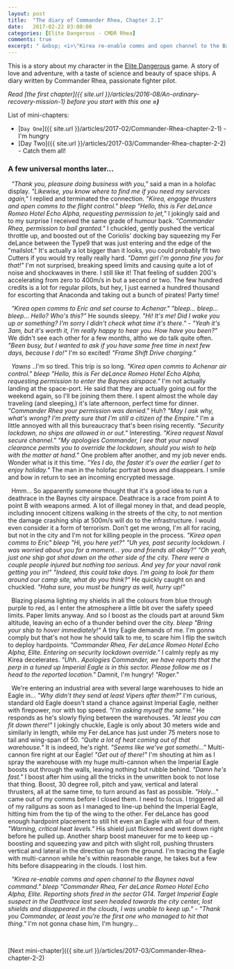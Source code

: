 ```yaml
---
layout: post
title:  "The diary of Commander Rhea, Chapter 2.1"
date:   2017-02-22 03:00:00
categories: [Elite Dangerous - CMDR Rhea]
comments: true
excerpt: " &nbsp; <i>\"Kirea re-enable comms and open channel to the Baynes naval command.\" *bleep* \"Commander Rhea, Fer deLance Romeo Hotel Echo Alpha, Elite. Reporting shots fired in the sector G14...\"</i> "
---
```

This is a story about my character in the [Elite Dangerous](https://www.youtube.com/watch?v=yEjNmKpVAgc) game.
A story of love and adventure, with a taste of science and beauty of space ships. A diary written by Commander Rhea, passionate fighter pilot.

_Read [the first chapter]({{ site.url }}/articles/2016-08/An-ordinary-recovery-mission-1) before you start with this one **=)**_

List of mini-chapters:
* [`Day One`]({{ site.url }}/articles/2017-02/Commander-Rhea-chapter-2-1) - I'm hungry
* [Day Two]({{ site.url }}/articles/2017-03/Commander-Rhea-chapter-2-2) - Catch them all!

### A few universal months later...

 &nbsp; _"Thank you, pleasure doing business with you,"_ said a man in a holofac display. _"Likewise, you know where to find me if you need my services again,"_ I replied and terminated the connection. _"Kirea, engage thrusters and open comms to the flight control."_ _*bleep*_ _"Hello, this is Fer deLance Romeo Hotel Echo Alpha, requesting permission to jet,"_ I jokingly said and to my surprise I received the same grade of humour back. _"Commander Rhea, permission to bail granted."_ I chuckled, gently pushed the vertical throttle up, and boosted out of the Coriolis' docking bay squeezing my Fer deLance between the Type9 that was just entering and the edge of the "mailslot." It's actually a lot bigger than it looks, you could probably fit two Cutters if you would try really really hard. _"Damn girl i'm gonna fine you for that!"_ I'm not surprised, breaking speed limits and causing quite a lot of noise and shockwaves in there. I still like it! That feeling of sudden 20G's accelerating from zero to 400m/s in but a second or two. The few hundred credits is a lot for regular pilots, but hey, I just earned a hundred thousand for escorting that Anaconda and taking out a bunch of pirates! Party time!

 &nbsp; _"Kirea open comms to Eric and set course to Achenar."_ _"bleep... bleep... bleep... Hello? Who's this?"_ He sounds sleepy. _"Hi! It's me! Did I wake you up or something? I'm sorry I didn't check what time it's there."_ - _"Yeah it's 3am, but it's worth it, I'm really happy to hear you. How have you been?"_ We didn't see each other for a few months, altho we do talk quite often. _"Been busy, but I wanted to ask if you have some free time in next few days, because I do!"_ I'm so excited! _"Frame Shift Drive charging."_

 &nbsp; _*Yawns*_ ..I'm so tired. This trip is so long. _"Kirea open comms to Achenar air control."_ _*bleep*_ _"Hello, this is Fer deLance Romeo Hotel Echo Alpha, requesting permission to enter the Baynes airspace."_ I'm not actually landing at the space-port. He said that they are actually going out for the weekend again, so I'll be joining them there. I spent almost the whole day traveling (and sleeping,) it's late afternoon, perfect time for dinner. _"Commander Rhea your permission was denied."_ Huh? _"May I ask why, what's wrong? I'm pretty sure that I'm still a citizen of the Empire."_ I'm a little annoyed with all this bureaucracy that's been rising recently. _"Security lockdown, no ships are allowed in or out."_ Interesting. _"Kirea request Naval secure channel."_ _"My apologies Commander, I see that your naval clearance permits you to override the lockdown, should you wish to help with the matter at hand."_ One problem after another, and my job never ends. Wonder what is it this time. _"Yes I do, the faster it's over the earlier I get to enjoy holiday."_ The man in the holofac portrait bows and disappears. I smile and bow in return to see an incoming encrypted message.

 &nbsp; Hmm... So apparently someone thought that it's a good idea to run a deathrace in the Baynes city airspace. Deathrace is a race from point A to point B with weapons armed. A lot of illegal money in that, and dead people, including innocent citizens walking in the streets of the city, to not mention the damage crashing ship at 500m/s will do to the infrastructure. I would even consider it a form of terrorism. Don't get me wrong, I'm all for racing, but not in the city and I'm not for killing people in the process. _"Kirea open comms to Eric"_ _*bleep*_ _"Hi, you here yet?"_ _"Uh yes, past security lockdown. I was worried about you for a moment... you and friends all okay?"_ _"Oh yeah, just one ship got shot down on the other side of the city. There were a couple people injured but nothing too serious. And yey for your naval rank getting you in!"_ _"Indeed, this could take days. I'm going to look for them around our camp site, what do you think?"_ He quickly caught on and chuckled. _"Haha sure, you must be hungry as well, hurry up!"_

 &nbsp; Blazing plasma lighting my shields in all the colours from blue through purple to red, as I enter the atmosphere a little bit over the safety speed limits. Paper limits anyway. And so I boost as the clouds part at around 5km altitude, leaving an echo of a thunder behind over the city. _*bleep*_ _"Bring your ship to hover immediately!"_ A tiny Eagle demands of me. I'm gonna comply but that's not how he should talk to me, to scare him I flip the switch to deploy hardpoints. _"Commander Rhea, Fer deLance Romeo Hotel Echo Alpha, Elite. Entering on security lockdown override."_ I calmly reply as my Kirea decelerates. _"Uhh.. Apologies Commander, we have reports that the perp in a tuned up Imperial Eagle is in this sector. Please follow me as I head to the reported location."_ Damnit, I'm hungry! _"Roger."_

 &nbsp; We're entering an industrial area with several large warehouses to hide an Eagle in... _"Why didn't they send at least Vipers after them?"_ I'm curious, standard old Eagle doesn't stand a chance against Imperial Eagle, neither with firepower, nor with top speed. _"I'm asking myself the same."_ He responds as he's slowly flying between the warehouses. _"At least you can fit down there!"_ I jokingly chuckle, Eagle is only about 30 meters wide and similarly in length, while my Fer deLance has just under 75 meters nose to tail and wing-span of 50. _"Quite a lot of heat coming out of that warehouse."_ It is indeed, he's right. _"Seems like we've got somethi..."_ Multi-cannon fire right at our Eagle! _"Get out of there!"_ I'm shouting at him as I spray the warehouse with my huge multi-cannon when the Imperial Eagle boosts out through the walls, leaving nothing but rubble behind. _"Damn he's fast."_ I boost after him using all the tricks in the unwritten book to not lose that thing. Boost, 30 degree roll, pitch and yaw, vertical and lateral thrusters, all at the same time, to turn around as fast as possible. _"Holy..."_ came out of my comms before I closed them. I need to focus. I triggered all of my railguns as soon as I managed to line-up behind the Imperial Eagle, hitting him from the tip of the wing to the other. Fer deLance has good enough hardpoint placement to still hit even an Eagle with all four of them. _"Warning, critical heat levels."_ His shield just flickered and went down right before he pulled up. Another sharp boost maneuver for me to keep up - boosting and squeezing yaw and pitch with slight roll, pushing thrusters vertical and lateral in the direction up from the ground. I'm tracing the Eagle with multi-cannon while he's within reasonable range, he takes but a few hits before disappearing in the clouds. I lost him.
 
  &nbsp; _"Kirea re-enable comms and open channel to the Baynes naval command."_ _*bleep*_ _"Commander Rhea, Fer deLance Romeo Hotel Echo Alpha, Elite. Reporting shots fired in the sector G14. Target Imperial Eagle suspect in the Deathrace last seen headed towards the city center, lost shields and disappeared in the clouds, I was unable to keep up."_ - _"Thank you Commander, at least you're the first one who managed to hit that thing."_ I'm not gonna chase him, I'm hungry...

&nbsp;

[Next mini-chapter]({{ site.url }}/articles/2017-03/Commander-Rhea-chapter-2-2)




